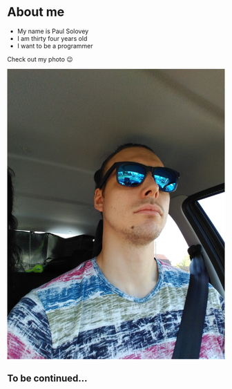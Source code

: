 # About me 

- My name is Paul Solovey
- I am thirty four years old
- I want to be a programmer

Сheck out my photo :wink:

![cool guy](.\img\P_20170812_172105_BF.jpg)

## To be continued...